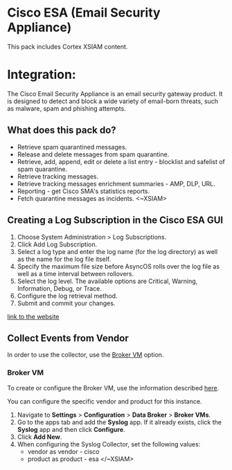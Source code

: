 # Cisco ESA (Email Security Appliance)

This pack includes Cortex XSIAM content. 

# Integration:

The Cisco Email Security Appliance is an email security gateway product. It is designed to detect and block a wide variety of email-born threats, such as malware, spam and phishing attempts.

## What does this pack do?

- Retrieve spam quarantined messages.
- Release and delete messages from spam quarantine.
- Retrieve, add, append, edit or delete a list entry - blocklist and safelist of spam quarantine. 
- Retrieve tracking messages.
- Retrieve tracking messages enrichment summaries - AMP, DLP, URL.
- Reporting - get Cisco SMA's statistics reports.
- Fetch quarantine messages as incidents.
<~XSIAM>

## Creating a Log Subscription in the Cisco ESA GUI

1. Choose System Administration > Log Subscriptions.
2. Click Add Log Subscription.
3. Select a log type and enter the log name (for the log directory) as well as the name for the log file itself.
4. Specify the maximum file size before AsyncOS rolls over the log file as well as a time interval between
rollovers.
5. Select the log level. The available options are Critical, Warning, Information, Debug, or Trace.
6. Configure the log retrieval method.
7. Submit and commit your changes.

[link to the website](https://www.cisco.com/c/en/us/td/docs/security/esa/esa11-1/user_guide/b_ESA_Admin_Guide_11_1/b_ESA_Admin_Guide_chapter_0100110.html#con_1134718)

## Collect Events from Vendor

In order to use the collector, use the [Broker VM](#broker-vm) option.


### Broker VM

To create or configure the Broker VM, use the information described [here](https://docs-cortex.paloaltonetworks.com/r/Cortex-XDR/Cortex-XDR-Pro-Administrator-Guide/Configure-the-Broker-VM).

You can configure the specific vendor and product for this instance.

1. Navigate to **Settings** > **Configuration** > **Data Broker** > **Broker VMs**. 
2. Go to the apps tab and add the **Syslog** app. If it already exists, click the **Syslog** app and then click **Configure**.
3. Click **Add New**.
4. When configuring the Syslog Collector, set the following values:
   - vendor as vendor - cisco
   - product as product - esa
</~XSIAM>